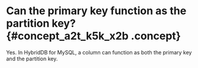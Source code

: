 # Can the primary key function as the partition key? {#concept_a2t_k5k_x2b .concept}

Yes. In HybridDB for MySQL, a column can function as both the primary key and the partition key.

